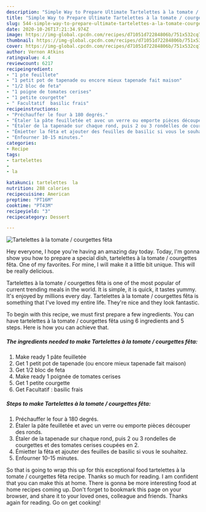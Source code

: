 ```yaml
---
description: "Simple Way to Prepare Ultimate Tartelettes à la tomate / courgettes fêta"
title: "Simple Way to Prepare Ultimate Tartelettes à la tomate / courgettes fêta"
slug: 544-simple-way-to-prepare-ultimate-tartelettes-a-la-tomate-courgettes-feta
date: 2020-10-26T17:21:34.974Z
image: https://img-global.cpcdn.com/recipes/d71051d72284806b/751x532cq70/tartelettes-a-la-tomate-courgettes-feta-photo-principale-de-la-recette.jpg
thumbnail: https://img-global.cpcdn.com/recipes/d71051d72284806b/751x532cq70/tartelettes-a-la-tomate-courgettes-feta-photo-principale-de-la-recette.jpg
cover: https://img-global.cpcdn.com/recipes/d71051d72284806b/751x532cq70/tartelettes-a-la-tomate-courgettes-feta-photo-principale-de-la-recette.jpg
author: Vernon Atkins
ratingvalue: 4.4
reviewcount: 6217
recipeingredient:
- "1 pte feuillete"
- "1 petit pot de tapenade ou encore mieux tapenade fait maison"
- "1/2 bloc de feta"
- "1 poigne de tomates cerises"
- "1 petite courgette"
- " Facultatif  basilic frais"
recipeinstructions:
- "Préchauffer le four à 180 degrés."
- "Étaler la pâte feuilletée et avec un verre ou emporte pièces découper des ronds."
- "Étaler de la tapenade sur chaque rond, puis 2 ou 3 rondelles de courgettes et des tomates cerises coupées en 2."
- "Émietter la fêta et ajouter des feuilles de basilic si vous le souhaitez."
- "Enfourner 10-15 minutes."
categories:
- Recipe
tags:
- tartelettes
- 
- la

katakunci: tartelettes  la 
nutrition: 288 calories
recipecuisine: American
preptime: "PT16M"
cooktime: "PT43M"
recipeyield: "3"
recipecategory: Dessert

---
```



![Tartelettes à la tomate / courgettes fêta](https://img-global.cpcdn.com/recipes/d71051d72284806b/751x532cq70/tartelettes-a-la-tomate-courgettes-feta-photo-principale-de-la-recette.jpg)

Hey everyone, I hope you're having an amazing day today. Today, I'm gonna show you how to prepare a special dish, tartelettes à la tomate / courgettes fêta. One of my favorites. For mine, I will make it a little bit unique. This will be really delicious.



Tartelettes à la tomate / courgettes fêta is one of the most popular of current trending meals in the world. It is simple, it is quick, it tastes yummy. It's enjoyed by millions every day. Tartelettes à la tomate / courgettes fêta is something that I've loved my entire life. They're nice and they look fantastic.


To begin with this recipe, we must first prepare a few ingredients. You can have tartelettes à la tomate / courgettes fêta using 6 ingredients and 5 steps. Here is how you can achieve that.

<!--inarticleads1-->

##### The ingredients needed to make Tartelettes à la tomate / courgettes fêta:

1. Make ready 1 pâte feuilletée
1. Get 1 petit pot de tapenade (ou encore mieux tapenade fait maison)
1. Get 1/2 bloc de feta
1. Make ready 1 poignée de tomates cerises
1. Get 1 petite courgette
1. Get  Facultatif : basilic frais




<!--inarticleads2-->

##### Steps to make Tartelettes à la tomate / courgettes fêta:

1. Préchauffer le four à 180 degrés.
1. Étaler la pâte feuilletée et avec un verre ou emporte pièces découper des ronds.
1. Étaler de la tapenade sur chaque rond, puis 2 ou 3 rondelles de courgettes et des tomates cerises coupées en 2.
1. Émietter la fêta et ajouter des feuilles de basilic si vous le souhaitez.
1. Enfourner 10-15 minutes.




So that is going to wrap this up for this exceptional food tartelettes à la tomate / courgettes fêta recipe. Thanks so much for reading. I am confident that you can make this at home. There is gonna be more interesting food at home recipes coming up. Don't forget to bookmark this page on your browser, and share it to your loved ones, colleague and friends. Thanks again for reading. Go on get cooking!
